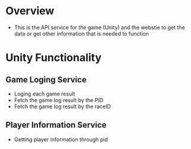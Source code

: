 # Overview
- This is the API service for the game (Unity) and the webstie to get the data or get other information 
that is needed to function

# Unity Functionality

## Game Loging Service
- Loging each game result
- Fetch the game log result by the PID
- Fetch the game log result by the raceID

## Player Information Service
- Getting player information through pid
